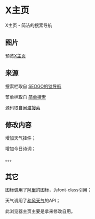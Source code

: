 # X主页 

X主页 - 简洁的搜索导航

## 图片

预览[X主页](https://wxnan.gitee.io/x_home_page/) 

## 来源    
  
搜索栏取自 [SEOGO的钛导航](https://www.seogo.me/)

菜单栏取自 [简单搜索](https://github.com/5iux/sou)  

源码取自[闲渡搜索](https://github.com/xiandus/search) 

## 修改内容

增加天气挂件；

增加今日诗词；

。。。

## 其它

图标调用了[阿里](https://www.iconfont.cn/)的图标，为font-class引用；

天气调用了[和风天气](https://dev.heweather.com/)的API；

此浏览器主页主要是拿来修改自用。

